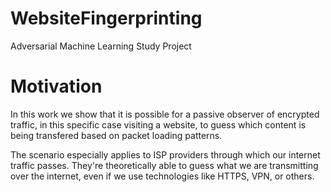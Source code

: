 # WebsiteFingerprinting
Adversarial Machine Learning Study Project

# Motivation
In this work we show that it is possible for a passive observer of encrypted traffic, in this specific case visiting a website, to guess which content is being transfered based on packet loading patterns.

The scenario especially applies to ISP providers through which our internet traffic passes. They're theoretically able to guess what we are transmitting over the internet, even if we use technologies like HTTPS, VPN, or others.